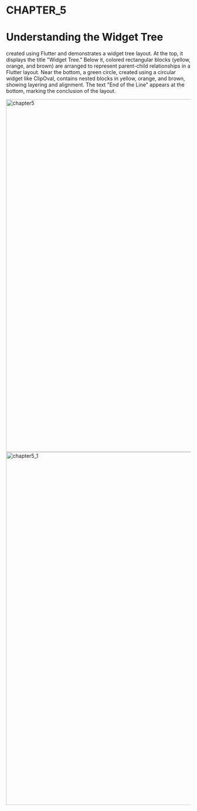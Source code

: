 # CHAPTER_5
# Understanding the Widget Tree

 created using Flutter and demonstrates a widget tree layout. At the top, it displays the title "Widget Tree." Below it, colored rectangular blocks (yellow, orange, and brown) are arranged to represent parent-child relationships in a Flutter layout. Near the bottom, a green circle, created using a circular widget like ClipOval, contains nested blocks in yellow, orange, and brown, showing layering and alignment. The text "End of the Line" appears at the bottom, marking the conclusion of the layout.

 <img width="959" alt="chapter5" src="https://github.com/user-attachments/assets/aee451d1-3625-46a9-b0ea-670a9fd9dba4">

 
<img width="960" alt="chapter5_1" src="https://github.com/user-attachments/assets/c715064a-b874-4a1e-b5a8-d5b105468003">
